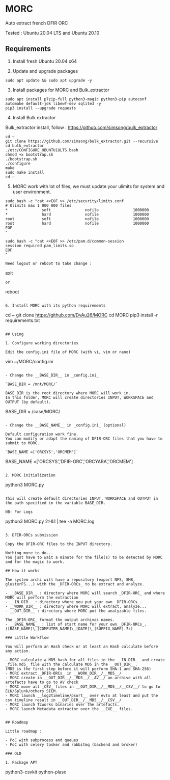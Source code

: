 # MORC

Auto extract french DFIR ORC

Tested : Ubuntu 20.04 LTS and Ubuntu 20.10

## Requirements

1. Install fresh Ubuntu 20.04 x64

2. Update and upgrade packages

```
sudo apt update && sudo apt upgrade -y
```

3. Install packages for MORC and Bulk_extractor

```
sudo apt install p7zip-full python3-magic python3-pip autoconf automake default-jdk libewf-dev sqlite3 -y
pip3 install --upgrade requests
```

4. Install Bulk extractor

Bulk_extractor install, follow : https://github.com/simsong/bulk_extractor

```
cd ~
git clone https://github.com/simsong/bulk_extractor.git --recursive
cd bulk_extractor
./etc/CONFIGURE_UBUNTU18LTS.bash
chmod +x bootstrap.sh
./bootstrap.sh
./configure
make
sudo make install
cd ~
```

5. MORC work with lot of files, we must update your ulimits for system and user environment.

```
sudo bash -c "cat <<EOF >> /etc/security/limits.conf
# Ulimits max 1 000 000 files
*               soft               nofile               1000000
*               hard               nofile               1000000
root            soft               nofile               1000000
root            hard               nofile               1000000
EOF
"

sudo bash -c "cat <<EOF >> /etc/pam.d/common-session
session required pam_limits.so
EOF
"

Need logout or reboot to take change :

```
exit
```
or
```
reboot
```

6. Install MORC with its python requirements

```
cd ~
git clone https://github.com/DvAu26/MORC
cd MORC
pip3 install -r requirements.txt
```

## Using

1. Configure working directories

Edit the config.ini file of MORC (with vi, vim or nano)

```
vim ~/MORC/config.ini
```

- Change the __BASE_DIR__ in _config.ini_

`BASE_DIR = /mnt/MORC/`

BASE_DIR is the root directory where MORC will work in.
In this folder, MORC will create directories INPUT, WORKSPACE and OUTPUT (by default).

```
BASE_DIR = /case/MORC/
```

- Change the __BASE_NAME__ in _config.ini_ (optional)

Default configuration work fine.
You can modify or adapt the naming of DFIR-ORC files that you have to submit to MORC.

`BASE_NAME =['ORCSYS','ORCMEM']`

```
BASE_NAME =['ORCSYS','DFIR-ORC','ORCYARA','ORCMEM']
```

2. MORC initialization

```
python3 MORC.py
```

This will create default directories INPUT, WORKSPACE and OUTPUT in the path specified in the variable BASE_DIR. 

NB: For Logs

```
python3 MORC.py 2>&1 | tee -a MORC.log
```

3. DFIR-ORCs submission

Copy the DFIR-ORC files to the INPUT directory.

Nothing more to do...
You just have to wait a minute for the file(s) to be detected by MORC 
and for the magic to work.

## How it works

The system archi will have a repository (export NFS, SMB, glusterFS...) with the _DFIR-ORCs_ to be extract and analyze.

- __BASE_DIR__ : directory where MORC will search _DFIR-ORC_ and where MORC will perform the extraction
- __IN_DIR__ : directory where you put your own _DFIR-ORCs_.
- __WORK_DIR__ : directory where MORC will extract, analyze...
- __OUT_DIR__ : directory where MORC put the analyzable files.

The _DFIR-ORC_ format the output archives names.
- __BASE_NAME__ : list of start name for your own _DFIR-ORCs_. ([BASE_NAME]\_[COMPUTER_NAME]\_[DATE]\_[SUFFIX_NAME].7z)

### Little Workflow

You will perform an Hash check or at least an Hash calculate before any action.

- MORC calculate a MD5 hash for all files in the __IN_DIR__ and create _file.md5_ file with the calculate MD5 in the __OUT_DIR__.
(MD5 is the first step before it will perform SHA-1 and SHA-256)
- MORC extract _DFIR-ORCs_ in __WORK_DIR__/__MD5__/
- MORC create in __OUT_DIR__/__MD5__/__AV__/ an archive with all artefacts have to go to AV check
- MORC move all _CSV_ files in __OUT_DIR__/__MD5__/__CSV__/ to go to ELK/Splunk/others SIEM.
- MORC launch __log2timeline/psort__ over evtx at least and put the csv timeline result in __OUT_DIR__/__MD5__/__CSV__/
- MORC launch Tzworks binaries over the artefacts.
- MORC launch Metadata extractor over the __EXE__ files.


## Roadmap

Little roadmap :

- PoC with subprocess and queues
- PoC with celery tasker and rabbitmq (backend and broker)

### OLD

1. Package APT

```
python3-csvkit python-plaso
```
